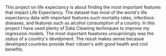 This project on life expectancy is about finding the most important features that impact Life Expectancy. The dataset has most of the world's life expectancy data with important features such mortality rates, infectious diseases, and features such as alcohol consumption of a country. 
In this project I have used plenty of Data Cleaning techniques to improve my regression models. 
The most important feaatures unsuprisingly was the status of a country's develpment. The result makes sense becasue developed countries provide their citizen's with good health and civil benefits. 

